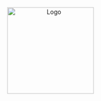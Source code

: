 <br/>
<br/>
<br/>
<br/>
<p align="center">
    <img alt="Logo" src="https://clivern.com/wp-content/uploads/2019/04/clivern_logo.png" width="200" />
</p>
